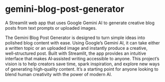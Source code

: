 # gemini-blog-post-generator
A Streamlit web app that uses Google Gemini AI to generate creative blog posts from text prompts or uploaded images.


The Gemini Blog Post Generator is designed to turn simple ideas into polished blog content with ease.
Using Google’s Gemini AI, it can take either a written topic or an uploaded image and instantly produce a creative, well‑structured post.
Built with Streamlit, the app provides an intuitive interface that makes AI‑assisted writing accessible to anyone.
This project’s vision is to help creators save time, spark inspiration, and explore new ways of generating high‑quality content.
It’s a starting point for anyone looking to blend human creativity with the power of modern AI.
